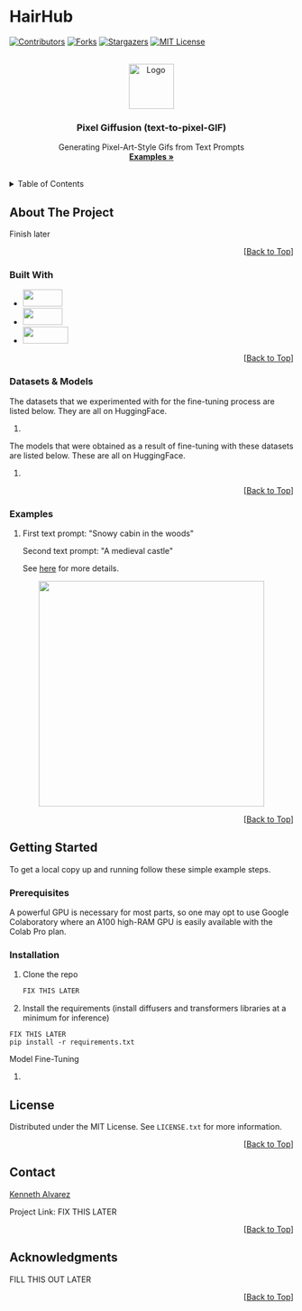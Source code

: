 # HairHub
[![Contributors][contributors-shield]][contributors-url]
[![Forks][forks-shield]][forks-url]
[![Stargazers][stars-shield]][stars-url]
[![MIT License][license-shield]][license-url]



<!-- PROJECT LOGO -->
<br />
<div align="center">
  <a href="https://github.com/sunil-2000/text-to-pixel-gif">
    <img src="out_images/generated-gifs/diffusiondb-v2-a-snowy-mountain-to-pyramids-in-egypt.gif" alt="Logo" width="80" height="80">
  </a>

  <h3 align="center">Pixel Giffusion (text-to-pixel-GIF)</h3>

  <p align="center">
    Generating Pixel-Art-Style Gifs from Text Prompts
    <br />
    <a href="https://github.com/sunil-2000/text-to-pixel-gif#examples"><strong>Examples »</strong></a>
    <br />
    <br />
  </p>
</div>



<!-- TABLE OF CONTENTS -->
<details>
  <summary>Table of Contents</summary>
  <ol>
    <li>
      <a href="#about-the-project">About The Project</a>
      <ul>
        <li><a href="#built-with">Built With</a></li>
        <li><a href="#datasets--models">Datasets & Models</a></li>
        <li><a href="#examples">Examples</a></li>
      </ul>
    </li>
    <li>
      <a href="#getting-started">Getting Started</a>
      <ul>
        <li><a href="#prerequisites">Prerequisites</a></li>
        <li><a href="#installation">Installation</a></li>
      </ul>
    </li>
    <li><a href="#license">License</a></li>
    <li><a href="#contact">Contact</a></li>
    <li><a href="#acknowledgments">Acknowledgments</a></li>
  </ol>
</details>

<!-- ABOUT THE PROJECT -->
## About The Project

Finish later

<p align="right">[<a href="#readme-top">Back to Top</a>]</p>

### Built With

* <a href="https://pytorch.org/"><img src="images/pytorch.png" width="70" height="30"></a>
* <a href="https://colab.research.google.com/"><img src="images/colab.png" width="70" height="30"></a>
* <a href="https://huggingface.co/"><img src="images/huggingface.png" width="80" height="30"></a>

<p align="right">[<a href="#readme-top">Back to Top</a>]</p>

### Datasets & Models

The datasets that we experimented with for the fine-tuning process are listed below. They are all on HuggingFace.

1.

The models that were obtained as a result of fine-tuning with these datasets are listed below. These are all on HuggingFace.

1. 

<p align="right">[<a href="#readme-top">Back to Top</a>]</p>

### Examples

1. First text prompt: "Snowy cabin in the woods"

   Second text prompt: "A medieval castle"

   See [here](./colab-notebooks/MorphImages1.ipynb) for more details.

<p align="center">
<img src="out_images/generated-gifs/diffusiondb_snowy_cabin_in_woods_to_medieval_castle.gif" width="400" height="400" />
</p>


<p align="right">[<a href="#readme-top">Back to Top</a>]</p>

<!-- GETTING STARTED -->
## Getting Started

To get a local copy up and running follow these simple example steps.

### Prerequisites

A powerful GPU is necessary for most parts, so one may opt to use Google Colaboratory where an A100 high-RAM GPU is easily available with the Colab Pro plan.

### Installation

1. Clone the repo
   ```sh
   FIX THIS LATER
   ```
2. Install the requirements (install diffusers and transformers libraries at a minimum for inference)
  ```
  FIX THIS LATER
  pip install -r requirements.txt
  ```
  
Model Fine-Tuning

1. 

<!-- LICENSE -->
## License

Distributed under the MIT License. See `LICENSE.txt` for more information.

<p align="right">[<a href="#readme-top">Back to Top</a>]</p>

<!-- CONTACT -->
## Contact

[Kenneth Alvarez](https://github.com/Kalva014)

Project Link: FIX THIS LATER

<p align="right">[<a href="#readme-top">Back to Top</a>]</p>

<!-- ACKNOWLEDGMENTS -->
## Acknowledgments

FILL THIS OUT LATER

<p align="right">[<a href="#readme-top">Back to Top</a>]</p>

<!-- MARKDOWN LINKS & IMAGES -->
[contributors-shield]: https://img.shields.io/github/contributors/sunil-2000/text-to-pixel-gif.svg?style=for-the-badge
[contributors-url]: https://github.com/sunil-2000/text-to-pixel-gif/graphs/contributors
[forks-shield]: https://img.shields.io/github/forks/sunil-2000/text-to-pixel-gif.svg?style=for-the-badge
[forks-url]: https://github.com/sunil-2000/text-to-pixel-gif/network/members
[stars-shield]: https://img.shields.io/github/stars/sunil-2000/text-to-pixel-gif.svg?style=for-the-badge
[stars-url]: https://github.com/sunil-2000/text-to-pixel-gif/stargazers
[license-shield]: https://img.shields.io/github/license/sunil-2000/text-to-pixel-gif.svg?style=for-the-badge
[license-url]: https://github.com/sunil-2000/text-to-pixel-gif/blob/main/LICENSE
